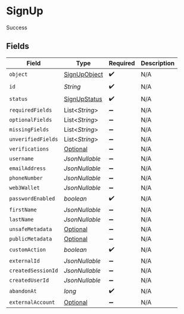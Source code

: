 # SignUp

Success


## Fields

| Field                                                                             | Type                                                                              | Required                                                                          | Description                                                                       |
| --------------------------------------------------------------------------------- | --------------------------------------------------------------------------------- | --------------------------------------------------------------------------------- | --------------------------------------------------------------------------------- |
| `object`                                                                          | [SignUpObject](../../models/components/SignUpObject.md)                           | :heavy_check_mark:                                                                | N/A                                                                               |
| `id`                                                                              | *String*                                                                          | :heavy_check_mark:                                                                | N/A                                                                               |
| `status`                                                                          | [SignUpStatus](../../models/components/SignUpStatus.md)                           | :heavy_check_mark:                                                                | N/A                                                                               |
| `requiredFields`                                                                  | List<*String*>                                                                    | :heavy_minus_sign:                                                                | N/A                                                                               |
| `optionalFields`                                                                  | List<*String*>                                                                    | :heavy_minus_sign:                                                                | N/A                                                                               |
| `missingFields`                                                                   | List<*String*>                                                                    | :heavy_minus_sign:                                                                | N/A                                                                               |
| `unverifiedFields`                                                                | List<*String*>                                                                    | :heavy_minus_sign:                                                                | N/A                                                                               |
| `verifications`                                                                   | [Optional<Verifications>](../../models/components/Verifications.md)               | :heavy_minus_sign:                                                                | N/A                                                                               |
| `username`                                                                        | *JsonNullable<String>*                                                            | :heavy_minus_sign:                                                                | N/A                                                                               |
| `emailAddress`                                                                    | *JsonNullable<String>*                                                            | :heavy_minus_sign:                                                                | N/A                                                                               |
| `phoneNumber`                                                                     | *JsonNullable<String>*                                                            | :heavy_minus_sign:                                                                | N/A                                                                               |
| `web3Wallet`                                                                      | *JsonNullable<String>*                                                            | :heavy_minus_sign:                                                                | N/A                                                                               |
| `passwordEnabled`                                                                 | *boolean*                                                                         | :heavy_check_mark:                                                                | N/A                                                                               |
| `firstName`                                                                       | *JsonNullable<String>*                                                            | :heavy_minus_sign:                                                                | N/A                                                                               |
| `lastName`                                                                        | *JsonNullable<String>*                                                            | :heavy_minus_sign:                                                                | N/A                                                                               |
| `unsafeMetadata`                                                                  | [Optional<SignUpUnsafeMetadata>](../../models/components/SignUpUnsafeMetadata.md) | :heavy_minus_sign:                                                                | N/A                                                                               |
| `publicMetadata`                                                                  | [Optional<SignUpPublicMetadata>](../../models/components/SignUpPublicMetadata.md) | :heavy_minus_sign:                                                                | N/A                                                                               |
| `customAction`                                                                    | *boolean*                                                                         | :heavy_check_mark:                                                                | N/A                                                                               |
| `externalId`                                                                      | *JsonNullable<String>*                                                            | :heavy_minus_sign:                                                                | N/A                                                                               |
| `createdSessionId`                                                                | *JsonNullable<String>*                                                            | :heavy_minus_sign:                                                                | N/A                                                                               |
| `createdUserId`                                                                   | *JsonNullable<String>*                                                            | :heavy_minus_sign:                                                                | N/A                                                                               |
| `abandonAt`                                                                       | *long*                                                                            | :heavy_check_mark:                                                                | N/A                                                                               |
| `externalAccount`                                                                 | [Optional<ExternalAccount>](../../models/components/ExternalAccount.md)           | :heavy_minus_sign:                                                                | N/A                                                                               |
